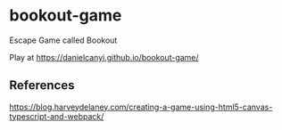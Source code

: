# bookout-game
Escape Game called Bookout

Play at <https://danielcanyi.github.io/bookout-game/>

## References
<https://blog.harveydelaney.com/creating-a-game-using-html5-canvas-typescript-and-webpack/>
